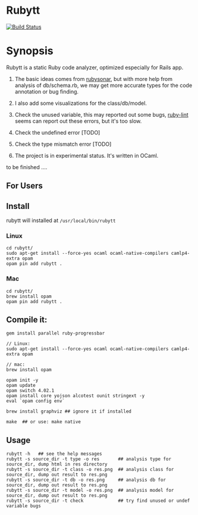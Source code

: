 # Rubytt

[![Build Status](https://travis-ci.org/chenyukang/rubytt.svg?branch=master)](https://travis-ci.org/chenyukang/rubytt)

Synopsis
===========

Rubytt is a static Ruby code analyzer, optimized especially for Rails app.

1. The basic ideas comes from [rubysonar](https://github.com/yinwang0/rubysonar), but with more help from analysis of db/schema.rb,
we may get more accurate types for the code annotation or bug finding.

2. I also add some visualizations for the class/db/model.

3. Check the unused variable, this may reported out some bugs, [ruby-lint](https://github.com/YorickPeterse/ruby-lint) seems can report out these errors, but it's too slow.

4. Check the undefined error [TODO]

5. Check the type mismatch error  [TODO]

6. The project is in experimental status. It's written in OCaml.


to be finished ....

For Users
---------
## Install

rubytt will installed at `/usr/local/bin/rubytt`

### Linux

```
cd rubytt/
sudo apt-get install --force-yes ocaml ocaml-native-compilers camlp4-extra opam
opam pin add rubytt .
```

### Mac
```
cd rubytt/
brew install opam
opam pin add rubytt .
```

## Compile it:

```shell
gem install parallel ruby-progressbar

// Linux:
sudo apt-get install --force-yes ocaml ocaml-native-compilers camlp4-extra opam

// mac:
brew install opam

opam init -y
opam update
opam switch 4.02.1
opam install core yojson alcotest ounit stringext -y
eval `opam config env`

brew install graphviz ## ignore it if installed

make  ## or use: make native
```

## Usage

```shell
rubytt -h   ## see the help messages
rubytt -s source_dir -t type -o res       ## analysis type for source_dir, dump html in res directory
rubytt -s source_dir -t class -o res.png  ## analysis class for source_dir, dump out result to res.png
rubytt -s source_dir -t db -o res.png     ## analysis db for source_dir, dump out result to res.png
rubytt -s source_dir -t model -o res.png  ## analysis model for source_dir, dump out result to res.png
rubytt -s source_dir -t check             ## try find unused or undef variable bugs
```
